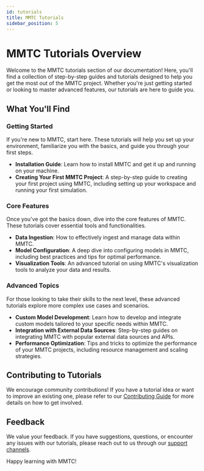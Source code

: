 ```yaml
---
id: tutorials
title: MMTC Tutorials
sidebar_position: 5
---
```


# MMTC Tutorials Overview

Welcome to the MMTC tutorials section of our documentation! Here, you'll find a collection of step-by-step guides and tutorials designed to help you get the most out of the MMTC project. Whether you're just getting started or looking to master advanced features, our tutorials are here to guide you.

## What You'll Find

### Getting Started
If you're new to MMTC, start here. These tutorials will help you set up your environment, familiarize you with the basics, and guide you through your first steps.

- **Installation Guide**: Learn how to install MMTC and get it up and running on your machine.
- **Creating Your First MMTC Project**: A step-by-step guide to creating your first project using MMTC, including setting up your workspace and running your first simulation.

### Core Features
Once you've got the basics down, dive into the core features of MMTC. These tutorials cover essential tools and functionalities.

- **Data Ingestion**: How to effectively ingest and manage data within MMTC.
- **Model Configuration**: A deep dive into configuring models in MMTC, including best practices and tips for optimal performance.
- **Visualization Tools**: An advanced tutorial on using MMTC's visualization tools to analyze your data and results.

### Advanced Topics
For those looking to take their skills to the next level, these advanced tutorials explore more complex use cases and scenarios.

- **Custom Model Development**: Learn how to develop and integrate custom models tailored to your specific needs within MMTC.
- **Integration with External Data Sources**: Step-by-step guides on integrating MMTC with popular external data sources and APIs.
- **Performance Optimization**: Tips and tricks to optimize the performance of your MMTC projects, including resource management and scaling strategies.

## Contributing to Tutorials
We encourage community contributions! If you have a tutorial idea or want to improve an existing one, please refer to our [Contributing Guide](/docs/contributing.md) for more details on how to get involved.

## Feedback
We value your feedback. If you have suggestions, questions, or encounter any issues with our tutorials, please reach out to us through our [support channels](/about).

Happy learning with MMTC!